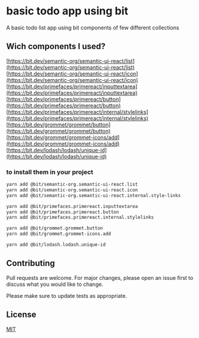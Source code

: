 # basic todo app using bit

A basic todo list app using bit components of few different collections

## Wich components I used?

[https://bit.dev/semantic-org/semantic-ui-react/list](https://bit.dev/semantic-org/semantic-ui-react/list)  
[https://bit.dev/semantic-org/semantic-ui-react/icon](https://bit.dev/semantic-org/semantic-ui-react/icon)  
[https://bit.dev/primefaces/primereact/inputtextarea](https://bit.dev/primefaces/primereact/inputtextarea)   
[https://bit.dev/primefaces/primereact/button](https://bit.dev/primefaces/primereact/button)  
[https://bit.dev/primefaces/primereact/internal/stylelinks](https://bit.dev/primefaces/primereact/internal/stylelinks)  
[https://bit.dev/grommet/grommet/button](https://bit.dev/grommet/grommet/button)  
[https://bit.dev/grommet/grommet-icons/add](https://bit.dev/grommet/grommet-icons/add)  
[https://bit.dev/lodash/lodash/unique-id](https://bit.dev/lodash/lodash/unique-id)  

### to install them in your project

```bash
yarn add @bit/semantic-org.semantic-ui-react.list  
yarn add @bit/semantic-org.semantic-ui-react.icon  
yarn add @bit/semantic-org.semantic-ui-react.internal.style-links  

yarn add @bit/primefaces.primereact.inputtextarea  
yarn add @bit/primefaces.primereact.button  
yarn add @bit/primefaces.primereact.internal.stylelinks  

yarn add @bit/grommet.grommet.button
yarn add @bit/grommet.grommet-icons.add

yarn add @bit/lodash.lodash.unique-id
```

## Contributing
Pull requests are welcome. For major changes, please open an issue first to discuss what you would like to change.

Please make sure to update tests as appropriate.

## License
[MIT](https://choosealicense.com/licenses/mit/)
